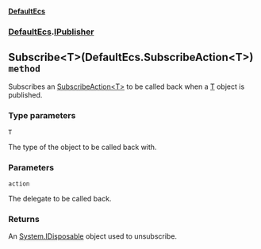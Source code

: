 #### [DefaultEcs](./DefaultEcs.md 'DefaultEcs')
### [DefaultEcs](./DefaultEcs.md#DefaultEcs 'DefaultEcs').[IPublisher](./DefaultEcs-IPublisher.md 'DefaultEcs.IPublisher')
## Subscribe&lt;T&gt;(DefaultEcs.SubscribeAction&lt;T&gt;) `method`
Subscribes an [SubscribeAction&lt;T&gt;](./DefaultEcs-SubscribeAction-T-.md 'DefaultEcs.SubscribeAction&lt;T&gt;') to be called back when a [T](#DefaultEcs-IPublisher-Subscribe-T-(DefaultEcs-SubscribeAction-T-)-T 'DefaultEcs.IPublisher.Subscribe&lt;T&gt;(DefaultEcs.SubscribeAction&lt;T&gt;).T') object is published.
### Type parameters

<a name='DefaultEcs-IPublisher-Subscribe-T-(DefaultEcs-SubscribeAction-T-)-T'></a>
`T`

The type of the object to be called back with.
### Parameters

<a name='DefaultEcs-IPublisher-Subscribe-T-(DefaultEcs-SubscribeAction-T-)-action'></a>
`action`

The delegate to be called back.
### Returns
An [System.IDisposable](https://docs.microsoft.com/en-us/dotnet/api/System.IDisposable 'System.IDisposable') object used to unsubscribe.
